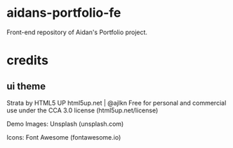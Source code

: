 # aidans-portfolio-fe
Front-end repository of Aidan's Portfolio project.

# credits
 
## ui theme
Strata by HTML5 UP
html5up.net | @ajlkn
Free for personal and commercial use under the CCA 3.0 license (html5up.net/license)

Demo Images: Unsplash (unsplash.com)

Icons: Font Awesome (fontawesome.io)
